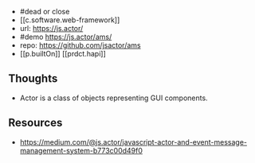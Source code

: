 
- #dead or close
- [[c.software.web-framework]]
- url: https://js.actor/
- #demo https://js.actor/ams/
- repo: https://github.com/jsactor/ams
- [[p.builtOn]] [[prdct.hapi]]
  
## Thoughts

- Actor is a class of objects representing GUI components.

## Resources

- https://medium.com/@js.actor/javascript-actor-and-event-message-management-system-b773c00d49f0